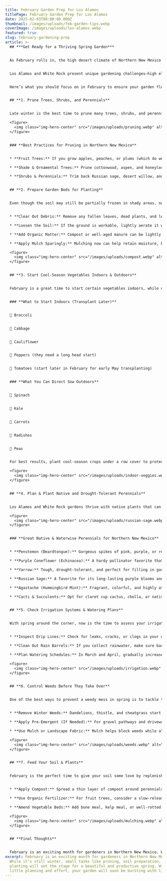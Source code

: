 ```yaml
---
title: February Garden Prep for Los Alamos
titlePage: February Garden Prep for Los Alamos
date: 2025-02-03T00:00:00.000Z
thumbnail: /images/uploads/feb-garden-tips.webp
coverImage: /images/uploads/los-alamos.webp
featured: true
slug: february-gardening-prep
article: >-
  ## ***Get Ready for a Thriving Spring Garden***


  As February rolls in, the high desert climate of Northern New Mexico begins its slow transition from winter’s grip to the milder days of early spring. While we still experience cold nights and occasional snow, longer daylight hours signal that now is the perfect time to start prepping your garden for a season of vibrant growth.


  Los Alamos and White Rock present unique gardening challenges—high elevation, variable temperatures, and a semi-arid climate. But with the right approach, you can create a thriving landscape filled with hardy perennials, native plants, and resilient vegetable crops.


  Here’s what you should focus on in February to ensure your garden flourishes in the coming months.


  ## **1. Prune Trees, Shrubs, and Perennials**


  Late winter is the best time to prune many trees, shrubs, and perennials before new growth begins. Pruning removes dead or diseased wood, improves plant structure, and encourages healthier blooms and fruit production.

  <figure>
    <img class="img-hero-center" src="/images/uploads/pruning.webp" alt="Starting Vegetables Indoors">
  </figure>


  ### **Best Practices for Pruning in Northern New Mexico**


  * **Fruit Trees:** If you grow apples, peaches, or plums (which do well in our area), prune them to improve airflow and remove crossing branches. Avoid pruning apricots until summer to reduce disease risk.

  * **Shade & Ornamental Trees:** Prune cottonwood, aspen, and honeylocust trees while they are still dormant. For piñon and juniper trees, focus on removing dead or overcrowded branches to maintain a natural shape.

  * **Shrubs & Perennials:** Trim back Russian sage, desert willow, and butterfly bush to encourage strong spring growth. For lavender and sage, wait until March or April to prevent winter damage.


  ## **2. Prepare Garden Beds for Planting**


  Even though the soil may still be partially frozen in shady areas, now is a great time to get your garden beds ready.


  * **Clear Out Debris:** Remove any fallen leaves, dead plants, and leftover mulch from last season to prevent pests and disease.

  * **Loosen the Soil:** If the ground is workable, lightly aerate it with a fork to improve drainage. Avoid turning over soil too much to preserve beneficial microbes.

  * **Add Organic Matter:** Compost or well-aged manure can be lightly worked into the soil to replenish nutrients before spring planting.

  * **Apply Mulch Sparingly:** Mulching now can help retain moisture, but keep it light to allow the soil to warm up naturally.

  <figure>
    <img class="img-hero-center" src="/images/uploads/compost.webp" alt="Starting Vegetables Indoors">
  </figure>


  ## **3. Start Cool-Season Vegetables Indoors & Outdoors**


  February is a great time to start certain vegetables indoors, while others can be directly sown outdoors in cold frames or low tunnels.


  ### **What to Start Indoors (Transplant Later)**


  🌱 Broccoli


  🌱 Cabbage


  🌱 Cauliflower


  🌱 Peppers (they need a long head start)


  🌱 Tomatoes (start later in February for early May transplanting)


  ### **What You Can Direct Sow Outdoors**


  🥬 Spinach


  🥬 Kale


  🥬 Carrots


  🥬 Radishes


  🥬 Peas


  For best results, plant cool-season crops under a row cover to protect them from sudden cold snaps.

  <figure>
    <img class="img-hero-center" src="/images/uploads/indoor-veggies.webp" alt="Starting Vegetables Indoors">
  </figure>


  ## **4. Plan & Plant Native and Drought-Tolerant Perennials**


  Los Alamos and White Rock gardens thrive with native plants that can handle our dry climate, cold winters, and strong sun. February is a great time to plan your landscape and even start planting some perennials if the weather is mild.

  <figure>
    <img class="img-hero-center" src="/images/uploads/russian-sage.webp" alt="Starting Vegetables Indoors">
  </figure>


  ### **Great Native & Waterwise Perennials for Northern New Mexico**


  * **Penstemon (Beardtongue):** Gorgeous spikes of pink, purple, or red flowers that attract hummingbirds.

  * **Purple Coneflower (Echinacea):** A hardy pollinator favorite that blooms all summer.

  * **Yarrow:** Tough, drought-tolerant, and perfect for filling in garden gaps.

  * **Russian Sage:** A favorite for its long-lasting purple blooms and deer resistance.

  * **Agastache (Hummingbird Mint):** Fragrant, colorful, and highly attractive to pollinators.

  * **Cacti & Succulents:** Opt for claret cup cactus, cholla, or native yucca for an ultra-low-water landscape.


  ## **5. Check Irrigation Systems & Watering Plans**


  With spring around the corner, now is the time to assess your irrigation system.


  * **Inspect Drip Lines:** Check for leaks, cracks, or clogs in your drip irrigation system.

  * **Clean Out Rain Barrels:** If you collect rainwater, make sure barrels are clean and ready for use.

  * **Plan Watering Schedules:** In March and April, gradually increase watering frequency to match the warming temperatures.

  <figure>
    <img class="img-hero-center" src="/images/uploads/irrigation.webp" alt="Starting Vegetables Indoors">
  </figure>


  ## **6. Control Weeds Before They Take Over**


  One of the best ways to prevent a weedy mess in spring is to tackle them early.


  * **Remove Winter Weeds:** Dandelions, thistle, and cheatgrass start growing early. Hand-pull weeds before they go to seed.

  * **Apply Pre-Emergent (If Needed):** For gravel pathways and driveways, applying a pre-emergent in late February can prevent weed seeds from sprouting.

  * **Use Mulch or Landscape Fabric:** Mulch helps block weeds while also retaining moisture.

  <figure>
    <img class="img-hero-center" src="/images/uploads/weeds.webp" alt="Starting Vegetables Indoors">
  </figure>


  ## **7. Feed Your Soil & Plants**


  February is the perfect time to give your soil some love by replenishing nutrients.


  * **Apply Compost:** Spread a thin layer of compost around perennials, trees, and shrubs.

  * **Use Organic Fertilizer:** For fruit trees, consider a slow-release fertilizer rich in phosphorus and potassium.

  * **Amend Vegetable Beds:** Add bone meal, kelp meal, or well-rotted manure to improve soil fertility.

  <figure>
    <img class="img-hero-center" src="/images/uploads/mulching.webp" alt="Starting Vegetables Indoors">
  </figure>


  ## **Final Thoughts**


  February is an exciting month for gardeners in Northern New Mexico. While it’s still winter, small tasks like pruning, soil preparation, and early planting will set the stage for a beautiful and productive spring. With a little planning and effort, your garden will soon be bursting with life!
excerpt: February is an exciting month for gardeners in Northern New Mexico.
  While it’s still winter, small tasks like pruning, soil preparation, and early
  planting will set the stage for a beautiful and productive spring. With a
  little planning and effort, your garden will soon be bursting with life!
---
```

